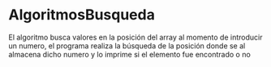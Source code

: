# AlgoritmosBusqueda
El algoritmo busca valores en la posición del array al momento de introducir un numero, el programa realiza la búsqueda de la posición donde se al almacena dicho numero y lo imprime si el elemento fue encontrado o no
